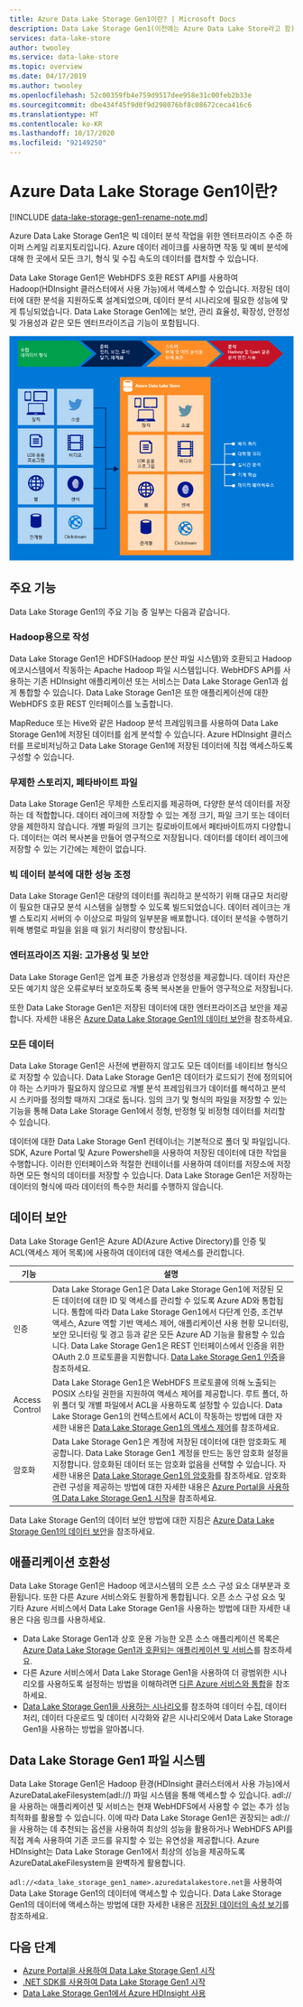 ```yaml
---
title: Azure Data Lake Storage Gen1이란? | Microsoft Docs
description: Data Lake Storage Gen1(이전에는 Azure Data Lake Store라고 함) 개요 및 다른 데이터 저장소에 대해 제공하는 값에 대해 설명합니다.
services: data-lake-store
author: twooley
ms.service: data-lake-store
ms.topic: overview
ms.date: 04/17/2019
ms.author: twooley
ms.openlocfilehash: 52c00359fb4e759d9517dee958e31c00feb2b33e
ms.sourcegitcommit: dbe434f45f9d0f9d298076bf8c08672ceca416c6
ms.translationtype: HT
ms.contentlocale: ko-KR
ms.lasthandoff: 10/17/2020
ms.locfileid: "92149250"
---
```

# <a name="what-is-azure-data-lake-storage-gen1"></a>Azure Data Lake Storage Gen1이란?

[!INCLUDE [data-lake-storage-gen1-rename-note.md](../../includes/data-lake-storage-gen1-rename-note.md)]

Azure Data Lake Storage Gen1은 빅 데이터 분석 작업을 위한 엔터프라이즈 수준 하이퍼 스케일 리포지토리입니다. Azure 데이터 레이크를 사용하면 작동 및 예비 분석에 대해 한 곳에서 모든 크기, 형식 및 수집 속도의 데이터를 캡처할 수 있습니다.

Data Lake Storage Gen1은 WebHDFS 호환 REST API를 사용하여 Hadoop(HDInsight 클러스터에서 사용 가능)에서 액세스할 수 있습니다. 저장된 데이터에 대한 분석을 지원하도록 설계되었으며, 데이터 분석 시나리오에 필요한 성능에 맞게 튜닝되었습니다. Data Lake Storage Gen1에는 보안, 관리 효율성, 확장성, 안정성 및 가용성과 같은 모든 엔터프라이즈급 기능이 포함됩니다.

![Azure 데이터 레이크](./media/data-lake-store-overview/data-lake-store-concept.png)

## <a name="key-capabilities"></a>주요 기능

Data Lake Storage Gen1의 주요 기능 중 일부는 다음과 같습니다.

### <a name="built-for-hadoop"></a>Hadoop용으로 작성

Data Lake Storage Gen1은 HDFS(Hadoop 분산 파일 시스템)와 호환되고 Hadoop 에코시스템에서 작동하는 Apache Hadoop 파일 시스템입니다. WebHDFS API를 사용하는 기존 HDInsight 애플리케이션 또는 서비스는 Data Lake Storage Gen1과 쉽게 통합할 수 있습니다. Data Lake Storage Gen1은 또한 애플리케이션에 대한 WebHDFS 호환 REST 인터페이스를 노출합니다.

MapReduce 또는 Hive와 같은 Hadoop 분석 프레임워크를 사용하여 Data Lake Storage Gen1에 저장된 데이터를 쉽게 분석할 수 있습니다. Azure HDInsight 클러스터를 프로비저닝하고 Data Lake Storage Gen1에 저장된 데이터에 직접 액세스하도록 구성할 수 있습니다.

### <a name="unlimited-storage-petabyte-files"></a>무제한 스토리지, 페타바이트 파일

Data Lake Storage Gen1은 무제한 스토리지를 제공하며, 다양한 분석 데이터를 저장하는 데 적합합니다. 데이터 레이크에 저장할 수 있는 계정 크기, 파일 크기 또는 데이터 양을 제한하지 않습니다. 개별 파일의 크기는 킬로바이트에서 페타바이트까지 다양합니다. 데이터는 여러 복사본을 만들어 영구적으로 저장됩니다. 데이터를 데이터 레이크에 저장할 수 있는 기간에는 제한이 없습니다.

### <a name="performance-tuned-for-big-data-analytics"></a>빅 데이터 분석에 대한 성능 조정

Data Lake Storage Gen1은 대량의 데이터를 쿼리하고 분석하기 위해 대규모 처리량이 필요한 대규모 분석 시스템을 실행할 수 있도록 빌드되었습니다. 데이터 레이크는 개별 스토리지 서버의 수 이상으로 파일의 일부분을 배포합니다. 데이터 분석을 수행하기 위해 병렬로 파일을 읽을 때 읽기 처리량이 향상됩니다.

### <a name="enterprise-ready-highly-available-and-secure"></a>엔터프라이즈 지원: 고가용성 및 보안

Data Lake Storage Gen1은 업계 표준 가용성과 안정성을 제공합니다. 데이터 자산은 모든 예기치 않은 오류로부터 보호하도록 중복 복사본을 만들어 영구적으로 저장됩니다.

또한 Data Lake Storage Gen1은 저장된 데이터에 대한 엔터프라이즈급 보안을 제공합니다. 자세한 내용은 [Azure Data Lake Storage Gen1의 데이터 보안](#DataLakeStoreSecurity)을 참조하세요.

### <a name="all-data"></a>모든 데이터

Data Lake Storage Gen1은 사전에 변환하지 않고도 모든 데이터를 네이티브 형식으로 저장할 수 있습니다. Data Lake Storage Gen1은 데이터가 로드되기 전에 정의되어야 하는 스키마가 필요하지 않으므로 개별 분석 프레임워크가 데이터를 해석하고 분석 시 스키마를 정의할 때까지 그대로 둡니다. 임의 크기 및 형식의 파일을 저장할 수 있는 기능을 통해 Data Lake Storage Gen1에서 정형, 반정형 및 비정형 데이터를 처리할 수 있습니다.

데이터에 대한 Data Lake Storage Gen1 컨테이너는 기본적으로 폴더 및 파일입니다. SDK, Azure Portal 및 Azure Powershell을 사용하여 저장된 데이터에 대한 작업을 수행합니다. 이러한 인터페이스와 적절한 컨테이너를 사용하여 데이터를 저장소에 저장하면 모든 형식의 데이터를 저장할 수 있습니다. Data Lake Storage Gen1은 저장하는 데이터의 형식에 따라 데이터의 특수한 처리를 수행하지 않습니다.

## <a name="securing-data"></a><a name="DataLakeStoreSecurity"></a>데이터 보안

Data Lake Storage Gen1은 Azure AD(Azure Active Directory)를 인증 및 ACL(액세스 제어 목록)에 사용하여 데이터에 대한 액세스를 관리합니다.

| 기능 | 설명 |
| --- | --- |
| 인증 |Data Lake Storage Gen1은 Data Lake Storage Gen1에 저장된 모든 데이터에 대한 ID 및 액세스를 관리할 수 있도록 Azure AD와 통합됩니다. 통합에 따라 Data Lake Storage Gen1에서 다단계 인증, 조건부 액세스, Azure 역할 기반 액세스 제어, 애플리케이션 사용 현황 모니터링, 보안 모니터링 및 경고 등과 같은 모든 Azure AD 기능을 활용할 수 있습니다. Data Lake Storage Gen1은 REST 인터페이스에서 인증을 위한 OAuth 2.0 프로토콜을 지원합니다. [Data Lake Storage Gen1 인증](data-lakes-store-authentication-using-azure-active-directory.md)을 참조하세요.|
| Access Control |Data Lake Storage Gen1은 WebHDFS 프로토콜에 의해 노출되는 POSIX 스타일 권한을 지원하여 액세스 제어를 제공합니다. 루트 폴더, 하위 폴더 및 개별 파일에서 ACL을 사용하도록 설정할 수 있습니다. Data Lake Storage Gen1의 컨텍스트에서 ACL이 작동하는 방법에 대한 자세한 내용은 [Data Lake Storage Gen1의 액세스 제어](data-lake-store-access-control.md)를 참조하세요. |
| 암호화 |Data Lake Storage Gen1은 계정에 저장된 데이터에 대한 암호화도 제공합니다. Data Lake Storage Gen1 계정을 만드는 동안 암호화 설정을 지정합니다. 암호화된 데이터 또는 암호화 없음을 선택할 수 있습니다. 자세한 내용은 [Data Lake Storage Gen1의 암호화](data-lake-store-encryption.md)를 참조하세요. 암호화 관련 구성을 제공하는 방법에 대한 자세한 내용은 [Azure Portal을 사용하여 Data Lake Storage Gen1 시작](data-lake-store-get-started-portal.md)을 참조하세요. |

Data Lake Storage Gen1의 데이터 보안 방법에 대한 지침은 [Azure Data Lake Storage Gen1의 데이터 보안](data-lake-store-secure-data.md)을 참조하세요.

## <a name="application-compatibility"></a>애플리케이션 호환성

Data Lake Storage Gen1은 Hadoop 에코시스템의 오픈 소스 구성 요소 대부분과 호환됩니다. 또한 다른 Azure 서비스와도 원활하게 통합됩니다. 오픈 소스 구성 요소 및 기타 Azure 서비스에서 Data Lake Storage Gen1을 사용하는 방법에 대한 자세한 내용은 다음 링크를 사용하세요.

- Data Lake Storage Gen1과 상호 운용 가능한 오픈 소스 애플리케이션 목록은 [Azure Data Lake Storage Gen1과 호환되는 애플리케이션 및 서비스](data-lake-store-compatible-oss-other-applications.md)를 참조하세요.
- 다른 Azure 서비스에서 Data Lake Storage Gen1을 사용하여 더 광범위한 시나리오를 사용하도록 설정하는 방법을 이해하려면 [다른 Azure 서비스와 통합](data-lake-store-integrate-with-other-services.md)을 참조하세요.
- [Data Lake Storage Gen1을 사용하는 시나리오](data-lake-store-data-scenarios.md)를 참조하여 데이터 수집, 데이터 처리, 데이터 다운로드 및 데이터 시각화와 같은 시나리오에서 Data Lake Storage Gen1을 사용하는 방법을 알아봅니다.

## <a name="data-lake-storage-gen1-file-system"></a>Data Lake Storage Gen1 파일 시스템

Data Lake Storage Gen1은 Hadoop 환경(HDInsight 클러스터에서 사용 가능)에서 AzureDataLakeFilesystem(adl://) 파일 시스템을 통해 액세스할 수 있습니다. adl://을 사용하는 애플리케이션 및 서비스는 현재 WebHDFS에서 사용할 수 없는 추가 성능 최적화를 활용할 수 있습니다. 이에 따라 Data Lake Storage Gen1은 권장되는 adl://을 사용하는 데 추천되는 옵션을 사용하여 최상의 성능을 활용하거나 WebHDFS API를 직접 계속 사용하여 기존 코드를 유지할 수 있는 유연성을 제공합니다. Azure HDInsight는 Data Lake Storage Gen1에서 최상의 성능을 제공하도록 AzureDataLakeFilesystem을 완벽하게 활용합니다.

`adl://<data_lake_storage_gen1_name>.azuredatalakestore.net`을 사용하여 Data Lake Storage Gen1의 데이터에 액세스할 수 있습니다. Data Lake Storage Gen1의 데이터에 액세스하는 방법에 대한 자세한 내용은 [저장된 데이터의 속성 보기](data-lake-store-get-started-portal.md#properties)를 참조하세요.

## <a name="next-steps"></a>다음 단계

- [Azure Portal을 사용하여 Data Lake Storage Gen1 시작](data-lake-store-get-started-portal.md)
- [.NET SDK를 사용하여 Data Lake Storage Gen1 시작](data-lake-store-get-started-net-sdk.md)
- [Data Lake Storage Gen1에서 Azure HDInsight 사용](data-lake-store-hdinsight-hadoop-use-portal.md)